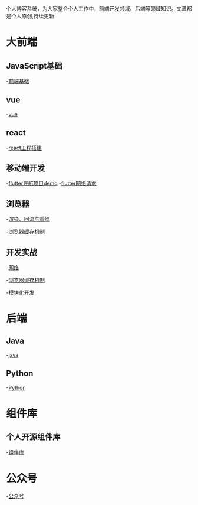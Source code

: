 个人博客系统，为大家整合个人工作中，前端开发领域、后端等领域知识。文章都是个人原创,持续更新
# 大前端
## JavaScript基础
-[前端基础](/大前端/JavaScript基础/数据类型.md)
<!-- -[循环语句](/大前端/JavaScript基础/循环语句.md)
-[函数](/大前端/JavaScript基础/JavaScript系列-函数.md)
-[函数调用](/大前端/JavaScript基础/JavaScript系列-函数调用之apply、call、bind.md)
-[数组](/大前端/JavaScript基础/JavaScript系列——数组、数组常用方法.md)
-[原型链](/大前端/JavaScript基础/JavaScript系列——原型、原型链、继承.md)
-[闭包](/大前端/JavaScript基础/JavaScript系列——闭包.md)
-[this](/大前端/JavaScript基础/JavaScript系列——this指向.md)
-[正则表达式](/大前端/JavaScript基础/JavaScript系列——正则表达式.md)
-[同步与异步](/大前端/JavaScript基础/JavaScript系列——同步与异步.md)
-[Promise](/大前端/JavaScript基础/JavaScript系列——Generator.md)
-[Generator](/大前端/JavaScript基础/循环语句.md)
-[Proxy（代理）](/大前端/JavaScript基础/JavaScript系列——Proxy（代理）.md) -->

## vue
-[vue](/大前端/vue/vue-Mixis的理解与应用.md)
<!-- -[vue常用指令](/大前端/vue/vue常用指令大全（含比较）.md)
-[vue-extends 实现弹窗](/大前端/vue/vue实现全局消息提醒功能（vue-extend）.md)
-[vue组件中的data](/大前端/vue/vue组件data是一个函数的原理.md)
-[vue-router运行原理1](/大前端/vue/vue-router运行原理1.md)
-[vue-router运行原理2](/大前端/vue/vue-router运行原理2.md)
-[vue2 运行原理1](/大前端/vue/vue2框架运行原理剖析系列1.md)
-[vue2 运行原理2](/大前端/vue/vue2框架运行原理剖析系列2.md) -->
## react
-[react工程搭建](/大前端/react/从0到1搭建react工程化前端项目.md)
## 移动端开发
-[flutter导航项目demo](/大前端/移动端开发/flutter导航项目demo.md)
-[flutter网络请求](/大前端/移动端开发/flutter网络请求.md)

## 浏览器

-[渲染、回流与重绘](/大前端/浏览器/渲染、回流与重绘.md)

-[浏览器缓存机制](/大前端/浏览器/HTTP缓存机制与webpack打包优化.md)




## 开发实战

-[网络](/大前端/开发实战/网络.md)

-[浏览器缓存机制](/大前端/开发实战/前端开发实战基础——网络攻击与防御.md)

-[模块化开发](/大前端/开发实战/前端开发实战基础——模块.md)

# 后端
## Java
-[java](/后端/Java/java多线程的中死锁与解锁、显示lock和隐式synchronize同步锁.md)

## Python
-[Python](/后端/Python/python数据交换——SQLite3、csv、DataFrame、mysql、excel之间的转换.md)

# 组件库
## 个人开源组件库
-[组件库](/组件库/)

# 公众号
-[公众号](/公众号/)